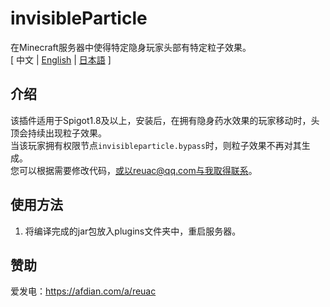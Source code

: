 # invisibleParticle
在Minecraft服务器中使得特定隐身玩家头部有特定粒子效果。  
[ 中文 | [English](https://github.com/reuAC/invisibleParticle/blob/re_uAC/README_EN.md) | [日本語](https://github.com/reuAC/invisibleParticle/blob/re_uAC/README_JP.md) ]

## 介绍
该插件适用于Spigot1.8及以上，安装后，在拥有隐身药水效果的玩家移动时，头顶会持续出现粒子效果。  
当该玩家拥有权限节点`invisibleparticle.bypass`时，则粒子效果不再对其生成。  
您可以根据需要修改代码，或以reuac@qq.com与我取得联系。

## 使用方法
1. 将编译完成的jar包放入plugins文件夹中，重启服务器。

## 赞助
爱发电：https://afdian.com/a/reuac
